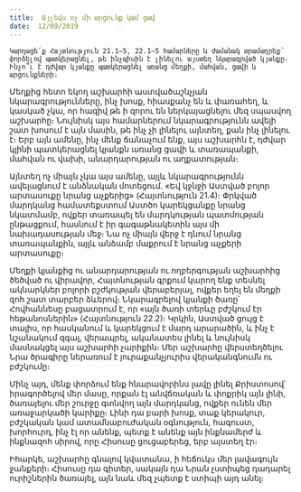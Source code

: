 ```yaml
---
title:  Այլեվս ոչ մի արցունք կամ ցավ
date:  12/09/2019
---
```


`Կարդացե՛ք Հայտնություն 21.1–5, 22.1–5 համարները և ժամանակ տրամադրեք՝ փորձելով պատկերացնել, թե ինչպիսին է լինելու այստեղ նկարագրված կյանքը։ Ինչո՞ւ է դժվար կյանքը պատկերացնել առանց մեղքի, մահվան, ցավի և արցունքների։`

Մեղքից հետո եկող աշխարհի աստվածաշնչյան նկարագրությունները, ինչ խոսք, հիասքանչ են և փառահեղ, և կասկած չկա, որ հազիվ թե ի զորու են ներկայացնելու մեզ սպասվող աշխարհը։ Նույնիսկ այս համարներում նկարագրությունն ավելի շատ խոսում է այն մասին, թե ինչ չի լինելու այնտեղ, քան ինչ լինելու է։ Երբ այն ամենը, ինչ մենք ճանաչում ենք, այս աշխարհն է, դժվար կլինի պատկերացնել կյանքն առանց ցավի և տառապանքի, մահվան ու վախի, անարդարության ու աղքատության։

Այնտեղ ոչ միայն չկա այս ամենը, այլև նկարագրությունն ավելացնում է անձնական մոտեցում. «Եվ կջնջի Աստված բոլոր արտասուքը նրանց աչքերից» (Հայտնություն 21.4)։ Փրկված մարդկանց համատեքստում Աստծո կարեկցանքը նրանց նկատմամբ, ովքեր տառապել են մարդկության պատմության ընթացքում, հասնում է իր գագաթնակետին այս մի նախադասության մեջ։ Նա ոչ միայն վերջ է դնում նրանց տառապանքին, այլև անձամբ մաքրում է նրանց աչքերի արտասուքը։

Մեղքի կյանքից ու անարդարության ու ողբերգության աշխարհից ծեծված ու վիրավոր, Հայտնության գրքում կարող ենք տեսնել ակնարկներ բոլորի բշժկության վերաբերյալ, ովքեր եղել են մեղքի զոհ շատ տարբեր ձևերով։ Նկարագրելով կյանքի ծառը՝ Հովհաննեսը բացատրում է, որ «այն ծառի տերևը բժշկում էր հեթանոսներին» (Հայտնություն 22.2)։ Կրկին, Աստված ցույց է տալիս, որ հասկանում և կարեկցում է մարդ արարածին, և ինչ է նշանակում զգալ, վերապրել, ականատես լինել և նույնիսկ մասնակցել այս աշխարհի չարիքին։ Մեր աշխարհը վերստեղծելու Նրա ծրագիրը ներառում է յուրաքանչյուրիս վերականգնումն ու բժշկումը։

Մինչ այդ, մենք փորձում ենք հնարավորինս լավը լինել Քրիստոսով՝ իրագործելով մեր մասը, որքան էլ անվճռական և փոքրիկ այն լինի, ծառայելու մեր շուրջը գտնվող այն մարդկանց, ովքեր ունեն մեր առաջարկածի կարիքը։ Լինի դա բարի խոսք, տաք կերակուր, բժշկական կամ ատամնաբուժական օգնություն, հագուստ, խորհուրդ, ինչ էլ որ անենք, պետք է անենք այն ինքնամերժ և ինքնազոհ սիրով, որը Հիսուսը ցուցաբերեց, երբ այստեղ էր։

Իհարկե, աշխարհը գնալով կվատանա, ի հեճուկս մեր լավագույն ջանքերի։ Հիսուսը դա գիտեր, սակայն դա Նրան չստիպեց դադարել ուրիշներին ծառայել, այն նաև մեզ չպետք է ստիպի այդ անել։